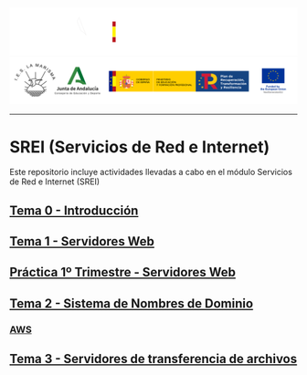
![](/.resGen/_bannerD.png#gh-dark-mode-only)
![](/.resGen/_bannerL.png#gh-light-mode-only)

---

# SREI (Servicios de Red e Internet)

Este repositorio incluye actividades llevadas a cabo en el módulo Servicios de Red e Internet (SREI)

## [Tema 0 - Introducción](Tema0/readme.md)

## [Tema 1 - Servidores Web](Tema1/readme.md)

## [Práctica 1º Trimestre - Servidores Web](/ServidoresWeb/readme.md)

## [Tema 2 - Sistema de Nombres de Dominio](Tema2/readme.md)

### [AWS](Tema2/aws/readme.md)

## [Tema 3 - Servidores de transferencia de archivos](Tema3/readme.md)
